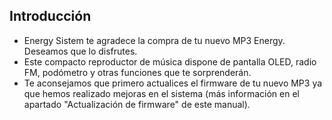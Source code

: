 ## Introducción

* Energy Sistem te agradece la compra de tu nuevo MP3 Energy. Deseamos que lo disfrutes.
* Este compacto reproductor de música dispone de pantalla OLED, radio FM, podómetro y otras funciones que te sorprenderán.
*  Te aconsejamos que primero actualices el firmware de tu nuevo MP3 ya que hemos realizado mejoras en el sistema (más información en el apartado "Actualización de firmware" de este manual).

